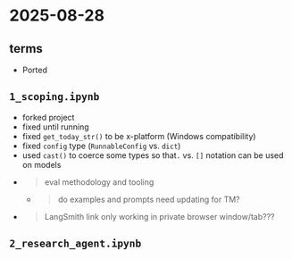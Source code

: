 # 2025-08-28

## terms

- Ported
  
## `1_scoping.ipynb`

- forked project
- fixed until running
- fixed `get_today_str()` to be x-platform (Windows compatibility)
- fixed `config` type (`RunnableConfig` vs. `dict`)
- used `cast()` to coerce some types so that`.` vs. `[]` notation can be used on models
- > eval methodology and tooling
  - > do examples and prompts need updating for TM?
- > LangSmith link only working in private browser window/tab???

## `2_research_agent.ipynb`
